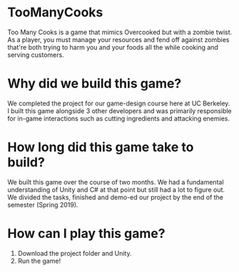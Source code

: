 # TooManyCooks
Too Many Cooks is a game that mimics Overcooked but with a zombie twist. As a player, you must manage your resources and 
fend off against zombies that're both trying to harm you and your foods all the while cooking and serving customers. 

# Why did we build this game? 
We completed the project for our game-design course here at UC Berkeley. I built this game alongside 3 other developers 
and was primarily responsible for in-game interactions such as cutting ingredients and attacking enemies. 

# How long did this game take to build?
We built this game over the course of two months. We had a fundamental understanding of Unity and C# at that point but still 
had a lot to figure out. We divided the tasks, finished and demo-ed our project by the end of the semester (Spring 2019). 

# How can I play this game? 
 1. Download the project folder and Unity. 
 2. Run the game! 
 
